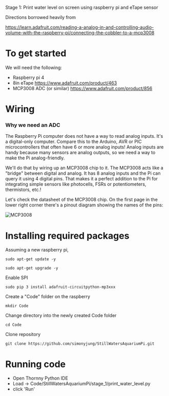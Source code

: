 Stage 1: Print water level on screen using raspberry pi and eTape sensor

Directions borrowed heavily from 

https://learn.adafruit.com/reading-a-analog-in-and-controlling-audio-volume-with-the-raspberry-pi/connecting-the-cobbler-to-a-mcp3008

# To get started
We will need the following:
- Raspberry pi 4
- 8in eTape
https://www.adafruit.com/product/463
- MCP3008 ADC (or similar)
https://www.adafruit.com/product/856

# Wiring

### Why we need an ADC
The Raspberry Pi computer does not have a way to read analog inputs. It's a digital-only computer. 
Compare this to the Arduino, AVR or PIC microcontrollers that often have 6 or more analog inputs! 
Analog inputs are handy because many sensors are analog outputs, so we need a way to make the Pi analog-friendly.

We'll do that by wiring up an MCP3008 chip to it. 
The MCP3008 acts like a "bridge" between digital and analog. 
It has 8 analog inputs and the Pi can query it using 4 digital pins. 
That makes it a perfect addition to the Pi for integrating simple sensors like photocells, FSRs or potentiometers, thermistors, etc.!

Let's check the datasheet of the MCP3008 chip.
 On the first page in the lower right corner there's a pinout diagram showing the names of the pins:
 
 ![MCP3008](https://learn.adafruit.com/assets/1222.png)


# Installing required packages

Assuming a new raspberry pi,

`sudo apt-get update -y`

`sudo apt-get upgrade -y`

Enable SPI

`sudo pip 3 install adafruit-circuitpython-mp3xxx`

Create a "Code" folder on the raspberry 

`mkdir Code`

Change directory into the newly created Code folder

`cd Code`

Clone repository

`git clone https://github.com/simonyjung/StillWatersAquariumPi.git`

# Running code

- Open Thornny Python IDE
- Load -> Code/StillWatersAquariumPi/stage_1/print_water_level.py
- click 'Run'